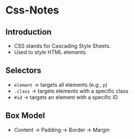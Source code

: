 # Css-Notes
## Introduction
- CSS stands for Cascading Style Sheets.
- Used to style HTML elements.

## Selectors
- `element` → targets all elements (e.g., `p`)
- `.class` → targets elements with a specific class
- `#id` → targets an element with a specific ID

## Box Model
- Content → Padding → Border → Margin
